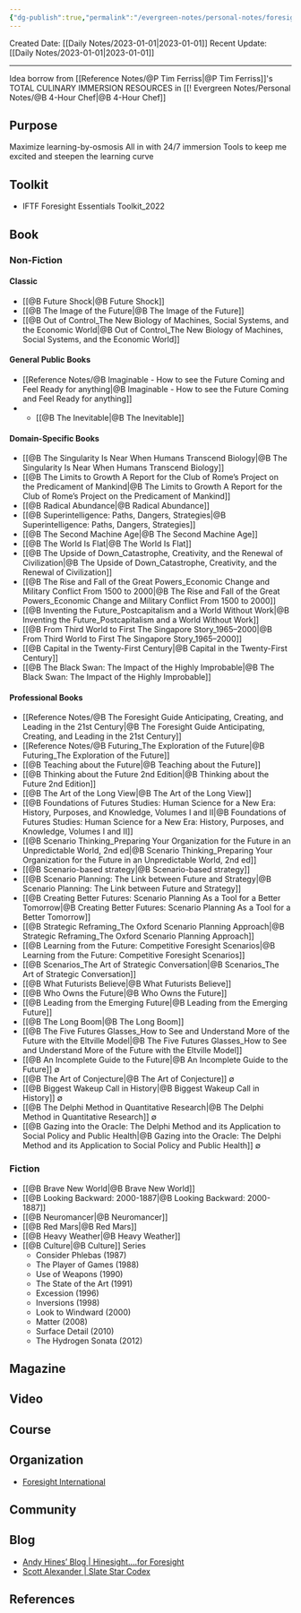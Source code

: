 ```yaml
---
{"dg-publish":true,"permalink":"/evergreen-notes/personal-notes/foresight-total-immersion-resources/"}
---
```



Created Date: [[Daily Notes/2023-01-01\|2023-01-01]]
Recent Update:  [[Daily Notes/2023-01-01\|2023-01-01]]

---
Idea borrow from [[Reference Notes/@P Tim Ferriss\|@P Tim Ferriss]]'s TOTAL CULINARY IMMERSION RESOURCES in [[! Evergreen Notes/Personal Notes/@B 4-Hour Chef\|@B 4-Hour Chef]] 

## Purpose
Maximize learning-by-osmosis
All in with 24/7 immersion
Tools to keep me excited and steepen the learning curve

## Toolkit
- IFTF Foresight Essentials Toolkit_2022

## Book
### Non-Fiction
#### Classic
- [[@B Future Shock\|@B Future Shock]]
- [[@B The Image of the Future\|@B The Image of the Future]]
- [[@B Out of Control_The New Biology of Machines, Social Systems, and the Economic World\|@B Out of Control_The New Biology of Machines, Social Systems, and the Economic World]]

#### General Public Books
- [[Reference Notes/@B Imaginable - How to see the Future Coming and Feel Ready for anything\|@B Imaginable - How to see the Future Coming and Feel Ready for anything]]
- - [[@B The Inevitable\|@B The Inevitable]]

#### Domain-Specific Books
- [[@B The Singularity Is Near When Humans Transcend Biology\|@B The Singularity Is Near When Humans Transcend Biology]]
- [[@B The Limits to Growth A Report for the Club of Rome’s Project on the Predicament of Mankind\|@B The Limits to Growth A Report for the Club of Rome’s Project on the Predicament of Mankind]]
- [[@B Radical Abundance\|@B Radical Abundance]]
- [[@B Superintelligence: Paths, Dangers, Strategies\|@B Superintelligence: Paths, Dangers, Strategies]]
- [[@B The Second Machine Age\|@B The Second Machine Age]]
- [[@B The World Is Flat\|@B The World Is Flat]]
- [[@B The Upside of Down_Catastrophe, Creativity, and the Renewal of Civilization\|@B The Upside of Down_Catastrophe, Creativity, and the Renewal of Civilization]]
- [[@B The Rise and Fall of the Great Powers_Economic Change and Military Conflict From 1500 to 2000\|@B The Rise and Fall of the Great Powers_Economic Change and Military Conflict From 1500 to 2000]]
- [[@B Inventing the Future_Postcapitalism and a World Without Work\|@B Inventing the Future_Postcapitalism and a World Without Work]]
- [[@B From Third World to First The Singapore Story_1965–2000\|@B From Third World to First The Singapore Story_1965–2000]]
- [[@B Capital in the Twenty-First Century\|@B Capital in the Twenty-First Century]]
- [[@B The Black Swan: The Impact of the Highly Improbable\|@B The Black Swan: The Impact of the Highly Improbable]]


#### Professional Books
- [[Reference Notes/@B The Foresight Guide Anticipating, Creating, and Leading in the 21st Century\|@B The Foresight Guide Anticipating, Creating, and Leading in the 21st Century]]
- [[Reference Notes/@B Futuring_The Exploration of the Future\|@B Futuring_The Exploration of the Future]]
- [[@B Teaching about the Future\|@B Teaching about the Future]]
- [[@B Thinking about the Future 2nd Edition\|@B Thinking about the Future 2nd Edition]]
- [[@B The Art of the Long View\|@B The Art of the Long View]]
- [[@B Foundations of Futures Studies: Human Science for a New Era: History, Purposes, and Knowledge, Volumes I and II\|@B Foundations of Futures Studies: Human Science for a New Era: History, Purposes, and Knowledge, Volumes I and II]]
- [[@B Scenario Thinking_Preparing Your Organization for the Future in an Unpredictable World, 2nd ed\|@B Scenario Thinking_Preparing Your Organization for the Future in an Unpredictable World, 2nd ed]]
- [[@B Scenario-based strategy\|@B Scenario-based strategy]]
- [[@B Scenario Planning: The Link between Future and Strategy\|@B Scenario Planning: The Link between Future and Strategy]]
- [[@B Creating Better Futures: Scenario Planning As a Tool for a Better Tomorrow\|@B Creating Better Futures: Scenario Planning As a Tool for a Better Tomorrow]]
- [[@B Strategic Reframing_The Oxford Scenario Planning Approach\|@B Strategic Reframing_The Oxford Scenario Planning Approach]]
- [[@B Learning from the Future: Competitive Foresight Scenarios\|@B Learning from the Future: Competitive Foresight Scenarios]]
- [[@B Scenarios_The Art of Strategic Conversation\|@B Scenarios_The Art of Strategic Conversation]]
- [[@B What Futurists Believe\|@B What Futurists Believe]]
- [[@B Who Owns the Future\|@B Who Owns the Future]]
- [[@B Leading from the Emerging Future\|@B Leading from the Emerging Future]]
- [[@B The Long Boom\|@B The Long Boom]]
- [[@B The Five Futures Glasses_How to See and Understand More of the Future with the Eltville Model\|@B The Five Futures Glasses_How to See and Understand More of the Future with the Eltville Model]]
- [[@B An Incomplete Guide to the Future\|@B An Incomplete Guide to the Future]] ∅
- [[@B The Art of Conjecture\|@B The Art of Conjecture]] ∅
- [[@B Biggest Wakeup Call in History\|@B Biggest Wakeup Call in History]] ∅
- [[@B The Delphi Method in Quantitative Research\|@B The Delphi Method in Quantitative Research]] ∅
- [[@B Gazing into the Oracle: The Delphi Method and its Application to Social Policy and Public Health\|@B Gazing into the Oracle: The Delphi Method and its Application to Social Policy and Public Health]] ∅

### Fiction
- [[@B Brave New World\|@B Brave New World]]
- [[@B Looking Backward: 2000-1887\|@B Looking Backward: 2000-1887]]
- [[@B Neuromancer\|@B Neuromancer]]
- [[@B Red Mars\|@B Red Mars]]
- [[@B Heavy Weather\|@B Heavy Weather]]
- [[@B Culture\|@B Culture]] Series
	- Consider Phlebas (1987)
	- The Player of Games (1988)
	- Use of Weapons (1990)
	- The State of the Art (1991)
	- Excession (1996)
	- Inversions (1998)
	- Look to Windward (2000)
	- Matter (2008)
	- Surface Detail (2010)
	- The Hydrogen Sonata (2012)
## Magazine

## Video

## Course

## Organization
- [Foresight International](https://foresightinternational.com.au)

## Community


## Blog
- [Andy Hines’ Blog | Hinesight....for Foresight](https://www.andyhinesight.com/blog/)
- [Scott Alexander | Slate Star Codex](https://slatestarcodex.com/about/)





## References

